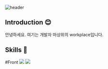 ![header](https://capsule-render.vercel.app/api?type=waving&color=9ACB34&height=300&section=header&text=Hello!%20🙌&fontSize=90)

## Introduction 😊 
안녕하세요. 여기는 개발자 마상위의 workplace입니다. 

## Skills 🌈
#Front
<img src="https://img.shields.io/badge/React-61DAFB?style=flat&logo=React&logoColor=white"/>
<img src="https://img.shields.io/badge/Redux-#764ABC?style=flat&logo=Redux&logoColor=white"/>

